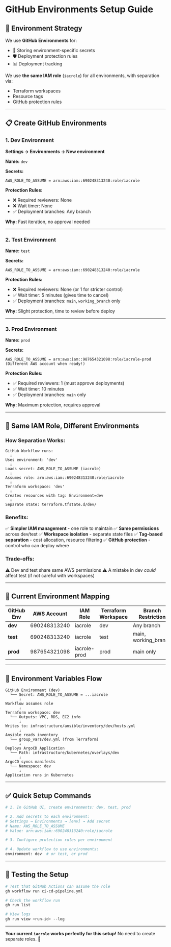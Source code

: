 # GitHub Environments Setup Guide

## 🎯 Environment Strategy

We use **GitHub Environments** for:
- 🔐 Storing environment-specific secrets
- 🛡️ Deployment protection rules
- 📊 Deployment tracking

We use **the same IAM role** (`iacrole`) for all environments, with separation via:
- Terraform workspaces
- Resource tags
- GitHub protection rules

---

## 📋 Create GitHub Environments

### **1. Dev Environment**

**Settings → Environments → New environment**

**Name:** `dev`

**Secrets:**
```
AWS_ROLE_TO_ASSUME = arn:aws:iam::690248313240:role/iacrole
```

**Protection Rules:**
- ❌ Required reviewers: None
- ❌ Wait timer: None
- ✅ Deployment branches: Any branch

**Why:** Fast iteration, no approval needed

---

### **2. Test Environment**

**Name:** `test`

**Secrets:**
```
AWS_ROLE_TO_ASSUME = arn:aws:iam::690248313240:role/iacrole
```

**Protection Rules:**
- ❌ Required reviewers: None (or 1 for stricter control)
- ✅ Wait timer: 5 minutes (gives time to cancel)
- ✅ Deployment branches: `main`, `working_branch` only

**Why:** Slight protection, time to review before deploy

---

### **3. Prod Environment**

**Name:** `prod`

**Secrets:**
```
AWS_ROLE_TO_ASSUME = arn:aws:iam::987654321098:role/iacrole-prod
(Different AWS account when ready!)
```

**Protection Rules:**
- ✅ Required reviewers: 1 (must approve deployments)
- ✅ Wait timer: 10 minutes
- ✅ Deployment branches: `main` only

**Why:** Maximum protection, requires approval

---

## 🔐 Same IAM Role, Different Environments

### **How Separation Works:**

```
GitHub Workflow runs:
  ↓
Uses environment: 'dev'
  ↓
Loads secret: AWS_ROLE_TO_ASSUME (iacrole)
  ↓
Assumes role: arn:aws:iam::690248313240:role/iacrole
  ↓
Terraform workspace: 'dev'
  ↓
Creates resources with tag: Environment=dev
  ↓
Separate state: terraform.tfstate.d/dev/
```

### **Benefits:**

✅ **Simpler IAM management** - one role to maintain
✅ **Same permissions** across dev/test
✅ **Workspace isolation** - separate state files
✅ **Tag-based separation** - cost allocation, resource filtering
✅ **GitHub protection** - control who can deploy where

### **Trade-offs:**

⚠️ Dev and test share same AWS permissions
⚠️ A mistake in dev *could* affect test (if not careful with workspaces)

---

## 🎯 Current Environment Mapping

| GitHub Env | AWS Account | IAM Role | Terraform Workspace | Branch Restriction |
|------------|-------------|----------|---------------------|-------------------|
| **dev** | 690248313240 | iacrole | dev | Any branch |
| **test** | 690248313240 | iacrole | test | main, working_branch |
| **prod** | 987654321098 | iacrole-prod | prod | main only |

---

## 🔧 Environment Variables Flow

```
GitHub Environment (dev)
  └── Secret: AWS_ROLE_TO_ASSUME = ...iacrole
      ↓
Workflow assumes role
      ↓
Terraform workspace: dev
  └── Outputs: VPC, RDS, EC2 info
      ↓
Writes to: infrastructure/ansible/inventory/dev/hosts.yml
      ↓
Ansible reads inventory
  └── group_vars/dev.yml (from Terraform)
      ↓
Deploys ArgoCD Application
  └── Path: infrastructure/kubernetes/overlays/dev
      ↓
ArgoCD syncs manifests
  └── Namespace: dev
      ↓
Application runs in Kubernetes
```

---

## ✅ Quick Setup Commands

```bash
# 1. In GitHub UI, create environments: dev, test, prod

# 2. Add secrets to each environment:
# Settings → Environments → [env] → Add secret
# Name: AWS_ROLE_TO_ASSUME
# Value: arn:aws:iam::690248313240:role/iacrole

# 3. Configure protection rules per environment

# 4. Update workflow to use environments:
environment: dev  # or test, or prod
```

---

## 🚀 Testing the Setup

```bash
# Test that GitHub Actions can assume the role
gh workflow run ci-cd-pipeline.yml

# Check the workflow run
gh run list

# View logs
gh run view <run-id> --log
```

---

**Your current `iacrole` works perfectly for this setup!** No need to create separate roles. 🎉

